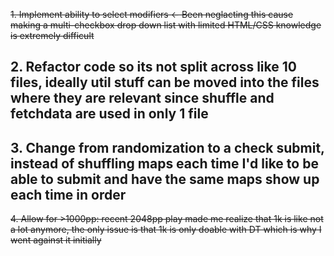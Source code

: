 ~~1. Implement ability to select modifiers <- Been neglacting this cause making a multi-checkbox drop down list with limited HTML/CSS knowledge is extremely difficult~~
## 2. Refactor code so its not split across like 10 files, ideally util stuff can be moved into the files where they are relevant since shuffle and fetchdata are used in only 1 file
## 3. Change from randomization to a check submit, instead of shuffling maps each time I'd like to be able to submit and have the same maps show up each time in order
~~4. Allow for >1000pp: recent 2048pp play made me realize that 1k is like not a lot anymore, the only issue is that 1k is only doable with DT which is why I went against it initially~~